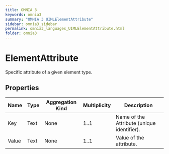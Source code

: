 ```yaml
---
title: OMNIA 3
keywords: omnia3
summary: "OMNIA 3 UIMLElementAttribute"
sidebar: omnia3_sidebar
permalink: omnia3_languages_UIMLElementAttribute.html
folder: omnia3
---
```


# ElementAttribute
Specific attribute of a given element type.
## Properties

| Name | Type | Aggregation Kind | Multiplicity | Description |
| --------- | --------- | --------- | --------- | --------- |
| Key | Text | None | 1..1 | Name of the Attribute (unique identifier). |
| Value | Text | None | 1..1 | Value of the attribute. |



